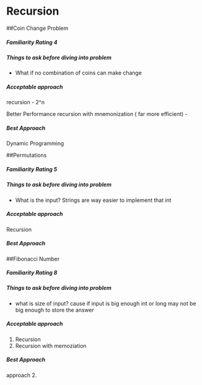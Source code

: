 # Recursion

##Coin Change Problem
##### Familiarity Rating 4
##### Things to ask before diving into problem
* What if no combination of coins can make change

##### Acceptable approach
recursion - 2^n

Better Performance
recursion with mnemonization ( far more efficient) - 

##### Best Approach
Dynamic Programming


##Permutations
##### Familiarity Rating 5
##### Things to ask before diving into problem
* What is the input? Strings are way easier to implement that int

##### Acceptable approach
Recursion

##### Best Approach

##Fibonacci Number
##### Familiarity Rating 8
##### Things to ask before diving into problem
* what is size of input? cause if input is big enough int or long may not be big enough to store the answer

##### Acceptable approach
1) Recursion
2) Recursion with memoziation

##### Best Approach
approach 2.
